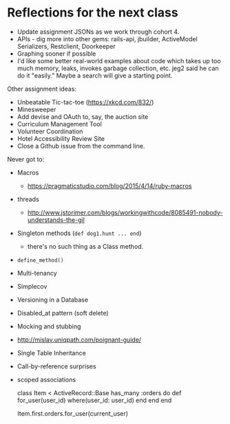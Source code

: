 # Reflections for the next class

* Update assignment JSONs as we work through cohort 4.
* APIs - dig more into other gems: rails-api, jbuilder, ActiveModel Serializers, Restclient, Doorkeeper
* Graphing sooner if possible
* I'd like some better real-world examples about code which takes up too much memory, leaks, invokes garbage collection, etc.  jeg2 said he can do it "easily."  Maybe a search will give a starting point.

Other assignment ideas:

* Unbeatable Tic-tac-toe (https://xkcd.com/832/)
* Minesweeper
* Add devise and OAuth to, say, the auction site
* Curriculum Management Tool
* Volunteer Coordination
* Hotel Accessibility Review Site
* Close a Github issue from the command line.

Never got to:

* Macros
  * https://pragmaticstudio.com/blog/2015/4/14/ruby-macros
* threads
  * http://www.jstorimer.com/blogs/workingwithcode/8085491-nobody-understands-the-gil
* Singleton methods (`def dog1.hunt ... end`)
  * there's no such thing as a Class method.
* `define_method()`
* Multi-tenancy
* Simplecov
* Versioning in a Database
* Disabled_at pattern (soft delete)
* Mocking and stubbing
* http://mislav.uniqpath.com/poignant-guide/
* Single Table Inheritance
* Call-by-reference surprises
* scoped associations

    class Item < ActiveRecord::Base
      has_many :orders do
        def for_user(user_id)
          where(user_id: user_id)
        end
      end
    end

    Item.first.orders.for_user(current_user)
